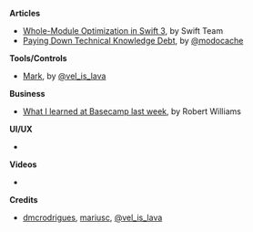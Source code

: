 
**Articles**

* [Whole-Module Optimization in Swift 3](https://swift.org/blog/whole-module-optimizations/), by Swift Team
* [Paying Down Technical Knowledge Debt](http://modocache.io/technical-knowledge-debt), by [@modocache](https://twitter.com/modocache)

**Tools/Controls**

* [Mark](https://github.com/velyan/Mark), by [@vel_is_lava](https://twitter.com/vel_is_lava)

**Business**

* [What I learned at Basecamp last week](https://clientgiant.us/what-i-learned-at-basecamp-last-week-9961736a3672#.uj0ip8v6g), by Robert Williams

**UI/UX**

*

**Videos**

*

**Credits**

* [dmcrodrigues](https://twitter.com/dmcrodrigues), [mariusc](https://github.com/mariusc), [@vel_is_lava](https://twitter.com/vel_is_lava)
